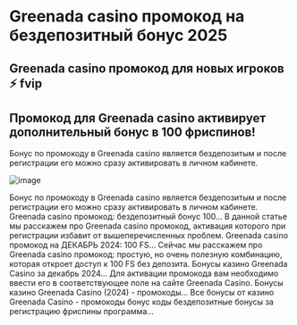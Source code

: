 # Greenada casino промокод на бездепозитный бонус 2025

## Greenada casino промокод для новых игроков ⚡️ fvip

## Промокод для Greenada casino активирует дополнительный бонус в 100 фриспинов!

Бонус по промокоду в Greenada casino является бездепозитым и после регистрации его можно сразу активировать в личном кабинете.

![image](https://github.com/user-attachments/assets/2ee99d99-f426-41ab-b743-28e7bd95d22d)


Бонус по промокоду в Greenada casino является бездепозитым и после регистрации его можно сразу активировать в личном кабинете.
Greenada casino промокод: бездепозитный бонус 100...
В данной статье мы расскажем про Greenada casino промокод, активация которого при регистрации избавит от вышеперечисленных проблем.
Greenada casino промокод на ДЕКАБРЬ 2024: 100 FS...
Сейчас мы расскажем про Greenada casino промокод: простую, но очень полезную комбинацию, которая откроет доступ к 100 FS без депозита.
Бонусы казино Greenada Casino за декабрь 2024...
Для активации промокода вам необходимо ввести его в соответствующее поле на сайте Greenada Casino.
Бонусы казино Greenada Casino (2024) - промокоды...
Все бонусы от казино Greenada Casino - промокоды бонус коды бездепозитные бонусы за регистрацию фриспины программа...
